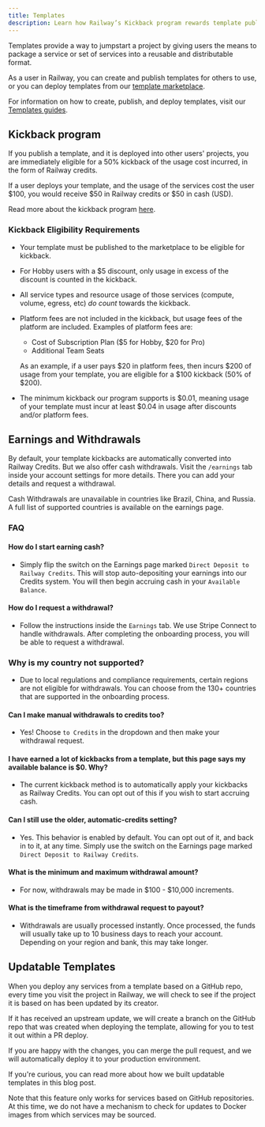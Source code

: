 ```yaml
---
title: Templates
description: Learn how Railway’s Kickback program rewards template publishers for their contributions.
---
```


Templates provide a way to jumpstart a project by giving users the means to package a service or set of services into a reusable and distributable format.

As a user in Railway, you can create and publish templates for others to use, or you can deploy templates from our <a href="https://railway.com/templates" target="_blank">template marketplace</a>.

For information on how to create, publish, and deploy templates, visit our [Templates guides](/guides/templates).

## Kickback program

If you publish a template, and it is deployed into other users' projects, you are immediately eligible for a 50% kickback of the usage cost incurred, in the form of Railway credits.

If a user deploys your template, and the usage of the services cost the user $100, you would receive $50 in Railway credits or $50 in cash (USD).

Read more about the kickback program <a href="https://railway.com/open-source-kickback" target="_blank">here</a>.

### Kickback Eligibility Requirements

- Your template must be published to the marketplace to be eligible for kickback.
- For Hobby users with a $5 discount, only usage in excess of the discount is counted in the kickback.
- All service types and resource usage of those services (compute, volume, egress, etc) _do count_ towards the kickback.
- Platform fees are not included in the kickback, but usage fees of the platform are included. Examples of platform fees are:

  - Cost of Subscription Plan ($5 for Hobby, $20 for Pro)
  - Additional Team Seats

  As an example, if a user pays $20 in platform fees, then incurs $200 of usage from your template, you are eligible for a $100 kickback (50% of $200).

- The minimum kickback our program supports is $0.01, meaning usage of your template must incur at least $0.04 in usage after discounts and/or platform fees.

## Earnings and Withdrawals

By default, your template kickbacks are automatically converted into Railway Credits. But we also offer cash withdrawals. Visit the `/earnings` tab inside your account settings for more details. There you can add your details and request a withdrawal.

<Banner variant="info">Cash Withdrawals are unavailable in countries like Brazil, China, and Russia. A full list of supported countries is available on the earnings page.</Banner>

### FAQ

#### How do I start earning cash?

- Simply flip the switch on the Earnings page marked `Direct Deposit to Railway Credits`. This will stop auto-depositing your earnings into our Credits system. You will then begin accruing cash in your `Available Balance`.

#### How do I request a withdrawal?

- Follow the instructions inside the `Earnings` tab. We use Stripe Connect to handle withdrawals. After completing the onboarding process, you will be able to request a withdrawal.

### Why is my country not supported?

- Due to local regulations and compliance requirements, certain regions are not eligible for withdrawals. You can choose from the 130+ countries that are supported in the onboarding process.

#### Can I make manual withdrawals to credits too?

- Yes! Choose `to Credits` in the dropdown and then make your withdrawal request.

#### I have earned a lot of kickbacks from a template, but this page says my available balance is $0. Why?

- The current kickback method is to automatically apply your kickbacks as Railway Credits. You can opt out of this if you wish to start accruing cash.

#### Can I still use the older, automatic-credits setting?

- Yes. This behavior is enabled by default. You can opt out of it, and back in to it, at any time. Simply use the switch on the Earnings page marked `Direct Deposit to Railway Credits`.

#### What is the minimum and maximum withdrawal amount?

- For now, withdrawals may be made in $100 - $10,000 increments.

#### What is the timeframe from withdrawal request to payout?

- Withdrawals are usually processed instantly. Once processed, the funds will usually take up to 10 business days to reach your account. Depending on your region and bank, this may take longer.

## Updatable Templates

When you deploy any services from a template based on a GitHub repo, every time you visit the project in Railway, we will check to see if the project it is based on has been updated by its creator.

If it has received an upstream update, we will create a branch on the GitHub repo that was created when deploying the template, allowing for you to test it out within a PR deploy.

If you are happy with the changes, you can merge the pull request, and we will automatically deploy it to your production environment.

<Banner variant="info">
If you're curious, you can read more about how we built updatable templates in this <Link href="https://blog.railway.com/p/updatable-starters" target="_blank">blog post</Link>.
</Banner>

Note that this feature only works for services based on GitHub repositories. At this time, we do not have a mechanism to check for updates to Docker images from which services may be sourced.

